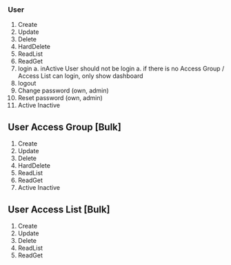 ### User
1. Create
1. Update
1. Delete
1. HardDelete
1. ReadList
1. ReadGet
1. login
   a. inActive User should not be login
   a. if there is no Access Group / Access List can login, only show dashboard
2. logout
3. Change password (own, admin)
4. Reset password (own, admin)
5. Active Inactive



## User Access Group [Bulk]
1. Create
1. Update
1. Delete
1. HardDelete
1. ReadList
1. ReadGet
5. Active Inactive



## User Access List [Bulk]
1. Create
1. Update
1. Delete
1. ReadList
1. ReadGet


